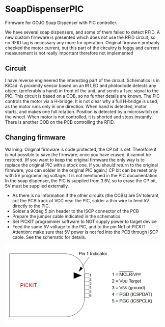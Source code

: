 # SoapDispenserPIC
Firmware for GOJO Soap Dispenser with PIC controller.

We have several soap dispensers, and some of them failed to detect RFID. A new custom firmware is presented which does not use the RFID circuit, so no RFID tag is necessary any more for operation.
Original firmware probably checked the motor current, but this part of the circuitry is foggy and current measurement is not really important therefore not implemented

## Circuit
I have reverse engineered the interesting part of the circuit. Schematics is in KiCad.
A proximity sensor based on an IR LED and photodiode detects any object (preferably a hand) in front of the unit, and sends a 1sec signal to the PIC. This circuit is based on a COB, so no further details are known.
The PIC controls the motor via a H-bridge. It is not clear why a full H-bridge is used, as the motor runs only in one direction. When hand is detected, motor starts, and makes one full rotation. Position is detected by a microswitch on the wheel. When motor is not controlled, it is shorted and stops instantly.
There is another COB on the PCB controlling the RFID.

## Changing firmware
Warning: Original firmware is code protected, the CP bit is set. Therefore it is not possible to save the firmware; once you have erased, it cannot be restored. (If you want to keep the original firmware the only way is to replace the original PIC with a stock one. If you should return to the original firmware, you can solder in the original PIC again.)
CP bit can be reset only with 5V programming voltage. It is not mentioned in the PIC documentation. In the soap dispenser, the PIC is supplied from 3.6V, so to erase the CP bit, 5V must be supplied externally. 
* As there is no information if the other circuits (the COBs) are 5V tolerant, cut the PCB track of VCC near the PIC, solder a thin wire to feed 5V directly to the PIC.
* Solder a 90deg 5 pin header to the ISCP connector of the PCB
* Prepare the jumper cable indicated in the schematics
* Set PICKIT programmer software to NOT supply power to target device 
* Feed the same 5V voltage to the PIC, and to the pin No1 of PICKIT
Attention: make sure that 5V power is not fed into the PCB through ISCP cable. See the schematic for details.

![](PICKIT%20pinout.jpg)

